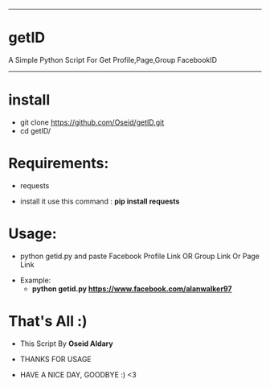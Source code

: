 ***
# getID
A Simple Python Script For Get Profile,Page,Group FacebookID
***

# install
 - git clone https://github.com/Oseid/getID.git
 - cd getID/
 
# Requirements:
   - requests
   * install it use this command : **pip install requests**

# Usage:
   - python getid.py and paste Facebook Profile Link OR Group Link Or Page Link
    
   * Example:
      - **python getid.py https://www.facebook.com/alanwalker97**

# That's All :) 
  - This Script By **Oseid Aldary**

  - THANKS FOR USAGE

  - HAVE A NICE DAY, GOODBYE :) <3
    
